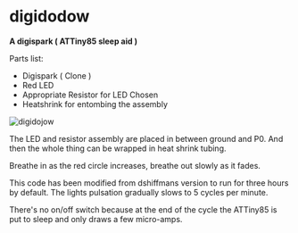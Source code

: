 # digidodow
**A digispark ( ATTiny85 sleep aid )**  

Parts list:  
* Digispark ( Clone ) 
* Red LED  
* Appropriate Resistor for LED Chosen
* Heatshrink for entombing the assembly

![digidojow](https://raw.githubusercontent.com/Crysknife007/digidojow/main/digidojow.jpg)

The LED and resistor assembly are placed in between ground and P0. And then the whole thing can be wrapped in heat shrink tubing.

Breathe in as the red circle increases, breathe out slowly as it fades.

This code has been modified from dshiffmans version to run for three hours by default. The lights pulsation gradually slows to 5 cycles per minute.

There's no on/off switch because at the end of the cycle the ATTiny85 is put to sleep and only draws a few micro-amps.
